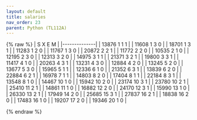 ```yaml
---
layout: default
title: salaries
nav_order: 23
parent: Python (TL112A)
---
```

{% raw %}
| S X E M      |
|--------------|
| 13876 1 1 1  |
| 11608 1 3 0  |
| 18701 1 3 1  |
| 11283 1 2 0  |
| 11767 1 3 0  |
| 20872 2 2 1  |
| 11772 2 2 0  |
| 10535 2 1 0  |
| 12195 2 3 0  |
| 12313 3 2 0  |
| 14975 3 1 1  |
| 21371 3 2 1  |
| 19800 3 3 1  |
| 11417 4 1 0  |
| 20263 4 3 1  |
| 13231 4 3 0  |
| 12884 4 2 0  |
| 13245 5 2 0  |
| 13677 5 3 0  |
| 15965 5 1 1  |
| 12336 6 1 0  |
| 21352 6 3 1  |
| 13839 6 2 0  |
| 22884 6 2 1  |
| 16978 7 1 1  |
| 14803 8 2 0  |
| 17404 8 1 1  |
| 22184 8 3 1  |
| 13548 8 1 0  |
| 14467 10 1 0 |
| 15942 10 2 0 |
| 23174 10 3 1 |
| 23780 10 2 1 |
| 25410 11 2 1 |
| 14861 11 1 0 |
| 16882 12 2 0 |
| 24170 12 3 1 |
| 15990 13 1 0 |
| 26330 13 2 1 |
| 17949 14 2 0 |
| 25685 15 3 1 |
| 27837 16 2 1 |
| 18838 16 2 0 |
| 17483 16 1 0 |
| 19207 17 2 0 |
| 19346 20 1 0 |

{% endraw %}